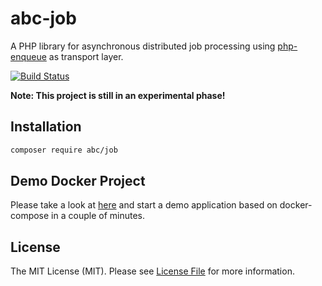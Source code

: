 # abc-job

A PHP library for asynchronous distributed job processing using [php-enqueue](https://github.com/php-enqueue) as transport layer.

[![Build Status](https://travis-ci.org/aboutcoders/php-job.png?branch=master)](https://travis-ci.org/aboutcoders/php-job)

**Note: This project is still in an experimental phase!**

## Installation

```bash
composer require abc/job
```

## Demo Docker Project

Please take a look at [here](https://gitlab.com/hasc/job-docker-compose) and start a demo application based on docker-compose in a couple of minutes.

## License

The MIT License (MIT). Please see [License File](./LICENSE) for more information.
